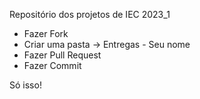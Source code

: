 Repositório dos projetos de IEC 2023_1

- Fazer Fork
- Criar uma pasta -> Entregas - Seu nome
- Fazer Pull Request
- Fazer Commit

Só isso!
